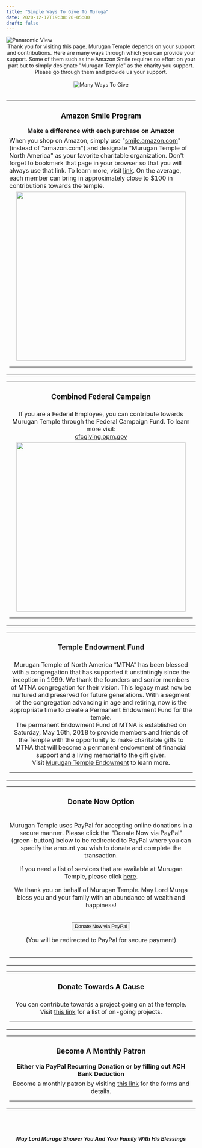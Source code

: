 ```yaml
---
title: "Simple Ways To Give To Muruga"
date: 2020-12-12T19:38:20-05:00
draft: false
---
```


<img src="/img/content/img6_panaromic.jpg" class="img-fluid rounded float-center p-2" alt="Panaromic View">

<div class="row">
  <div class="col-lg-12" align="center" id="">
    <div>     
		Thank you for visiting this page. Murugan Temple depends on your support and contributions. Here are many ways through which you can provide your support. Some of them such as the Amazon Smile requires no effort on your part but to simply designate "Murugan Temple" as the charity you support. Please go through them and provide us your support.<br><br>
	</div>
  </div>
</div>

<div class="row">
  <div class="col-lg-12" align="center" id="">
    <div>
    	<img src="/img/content/99_ways_to_give_web.jpg" class="img-fluid rounded float-center p-2" alt="Many Ways To Give">
    	<br><br>
	</div>
  </div>
</div>

<div class="row">
  <div class="col-lg-12" align="center" id="">
    <div>
	<table class="float-center">
	<tr>
		<td align="center"><h3 class="fgColorRed">Amazon Smile Program</h3><b>Make a difference with each purchase on Amazon</b></td>
	</tr>
	<tr>
		<td>
			When you shop on Amazon, simply use "<a href="https://smile.amazon.com/" target="_blank">smile.amazon.com</a>" (instead of "amazon.com") and designate "Murugan Temple of North America" as your favorite charitable organization. Don't forget to bookmark that page in your browser so that you will always use that link. To learn more, visit <a href="https://smile.amazon.com/gp/chpf/homepage?q=Murugan+Temple+of+North+America" target="_blank">link</a>. On the average, each member can bring in approximately close to $100 in contributions towards the temple.
		</td>
	</tr>
	<tr>
		<td align="center">
			<a href="https://smile.amazon.com/gp/chpf/homepage?q=Murugan+Temple+of+North+America" target="_blank"><img src="/img/content/amazon-smile.jpg" width="450"/></a>
			<hr>
		</td>
	</tr>
	</table>
	</div>
  </div>
</div>

<div class="row">
  <div class="col-lg-12" align="center" id="">
    <div>
	<table class="float-center">
	<tr>
		<td align="center"><h3 class="fgColorRed">Combined Federal Campaign</h3></td>
	</tr>
	<tr>
		<td align="center">
			If you are a Federal Employee, you can contribute towards Murugan Temple through the Federal Campaign Fund. To learn more visit:<br>
			<a href="https://cfcgiving.opm.gov/welcome" target="_blank">cfcgiving.opm.gov</a><br>
		</td>
	</tr>
	<tr>
		<td align="center">
			<a href="https://cfcgiving.opm.gov/welcome" target="_blank"><img src="/img/content/federal-campaign.jpg" width="450"/></a>
			<hr>
		</td>
	</tr>
	</table>
	</div>
  </div>
</div>

<div class="row">
  <div class="col-lg-12" align="center" id="">
    <div>
	<table class="float-center">
	<tr>
		<td align="center"><h3 class="fgColorRed">Temple Endowment Fund</h3></td>
	</tr>
	<tr>
		<td align="center">
			Murugan Temple of North America “MTNA” has been blessed with a congregation that has supported it unstintingly since the inception in 1999.  We thank the founders and senior members of MTNA congregation for their vision. This legacy must now be nurtured and preserved for future generations. With a segment of the congregation advancing in age and retiring, now is the appropriate time to create a Permanent Endowment Fund for the temple.<br>
			The permanent Endowment Fund of MTNA is established on Saturday, May 16th, 2018 to provide members and friends of the Temple with the opportunity to make charitable gifts to MTNA that will become a permanent endowment of financial support and a living memorial to the gift giver.<br>
			Visit <a href="/about/endowment/" target="_blank">Murugan Temple Endowment</a> to learn more.<br><hr>
		</td>
	</tr>
	</table>
	</div>
  </div>
</div>

<div class="row">
  <div class="col-lg-12" align="center" id="">
    <div>
	<table class="float-center">
	<tr>
		<td align="center"><h3 class="fgColorRed">Donate Now Option</h3></td>
	</tr>
	<tr>
		<td align="center">
			<p>Murugan Temple uses PayPal for accepting online donations in a secure manner. Please click the "Donate Now via PayPal" (green-button) below to be redirected to PayPal where you can specify the amount you wish to donate and complete the transaction.</p>
			<p>If you need a list of services that are available at Murugan Temple, please click <a href='/about/our-services/'>here</a>.</p>
			<p>We thank you on behalf of Murugan Temple. May Lord Murga bless you and your family with an abundance of wealth and happiness!</p>
			<br/>
			<div class="d-flex justify-content-center">
			<form action="https://www.paypal.com/cgi-bin/webscr" method="post" target="_top" style="display: inline-block;">
			<input name="cmd" value="_s-xclick" type="hidden">
			<input name="hosted_button_id" value="E3Z5LJC7HBB4S" type="hidden">
			<input class="btn btn-success" type="submit" value="Donate Now via PayPal">
			</form>
			</div>
			<div class="d-flex justify-content-center">
				(You will be redirected to PayPal for secure payment)
			</div>
			<br>
			<hr>
		</td>
	</tr>
	</table>
	</div>
  </div>
</div>

<div class="row">
  <div class="col-lg-12" align="center" id="">
    <div>
	<table class="float-center">
	<tr>
		<td align="center"><h3 class="fgColorRed">Donate Towards A Cause</h3></td>
	</tr>
	<tr>
		<td align="center">
			You can contribute towards a project going on at the temple. Visit <a href="/about/donate-towards-projects/?rnd=831" target="_blank">this link</a> for a list of on-going projects.
			<br>
			<hr>
		</td>
	</tr>
	</table>
	</div>
  </div>
</div>

<div class="row">
  <div class="col-lg-12" align="center" id="">
    <div>
	<table class="float-center">
	<tr>
		<td align="center"><h3 class="fgColorRed">Become A Monthly Patron</h3><b>Either via PayPal Recurring Donation or by filling out ACH Bank Deduction</b></td>
	</tr>
	<tr>
		<td align="center">
			Become a monthly patron by visiting <a href="/about/monthly-donation/?rnd=501" target="_blank">this link</a> for the forms and details.
			<br>
			<hr>
		</td>
	</tr>
	</table>
	</div>
  </div>
</div>

<div class="row">
  <div class="col-lg-12" align="center" id="">
    <div>
    	<br><br>     
		<h5>May Lord Muruga Shower You And Your Family With His Blessings</h5> 
	</div>
  </div>
</div>





